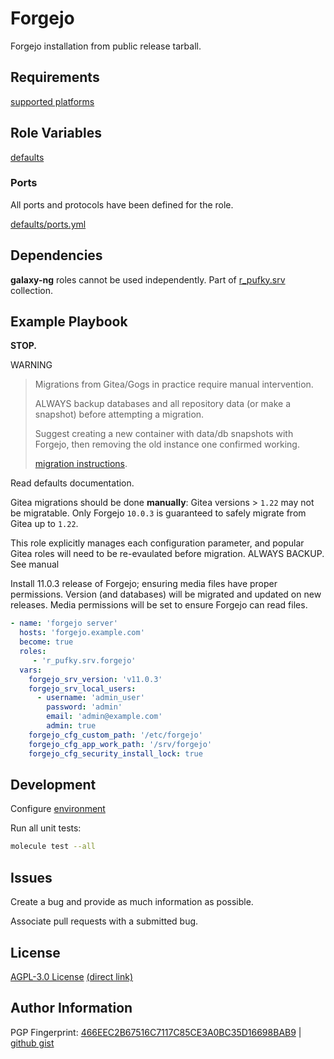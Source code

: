 # Forgejo
Forgejo installation from public release tarball.

## Requirements
[supported platforms](https://github.com/r-pufky/ansible_forgejo/blob/main/meta/main.yml)

## Role Variables
[defaults](https://github.com/r-pufky/ansible_forgejo/tree/main/defaults/main)

### Ports
All ports and protocols have been defined for the role.

[defaults/ports.yml](https://github.com/r-pufky/ansible_forgejo/blob/main/defaults/main/ports.yml)

## Dependencies
**galaxy-ng** roles cannot be used independently. Part of
[r_pufky.srv](https://github.com/r-pufky/ansible_collection_srv) collection.

## Example Playbook
**STOP.**

WARNING
> Migrations from Gitea/Gogs in practice require manual intervention.
>
> ALWAYS backup databases and all repository data (or make a snapshot) before
> attempting a migration.
>
> Suggest creating a new container with data/db snapshots with Forgejo, then
> removing the old instance one confirmed working.
>
> [migration instructions](https://forgejo.org/docs/latest/admin/upgrade/from-gitea/).

Read defaults documentation.

Gitea migrations should be done **manually**: Gitea versions > `1.22` may not
be migratable. Only Forgejo `10.0.3` is guaranteed to safely migrate from Gitea
up to `1.22`.

This role explicitly manages each configuration parameter, and popular Gitea
roles will need to be re-evaulated before migration. ALWAYS BACKUP. See manual


Install 11.0.3 release of Forgejo; ensuring media files have proper
permissions. Version (and databases) will be migrated and updated on new
releases. Media permissions will be set to ensure Forgejo can read files.

``` yaml
- name: 'forgejo server'
  hosts: 'forgejo.example.com'
  become: true
  roles:
     - 'r_pufky.srv.forgejo'
  vars:
    forgejo_srv_version: 'v11.0.3'
    forgejo_srv_local_users:
      - username: 'admin_user'
        password: 'admin'
        email: 'admin@example.com'
        admin: true
    forgejo_cfg_custom_path: '/etc/forgejo'
    forgejo_cfg_app_work_path: '/srv/forgejo'
    forgejo_cfg_security_install_lock: true
```

## Development
Configure [environment](https://github.com/r-pufky/ansible_collection_srv/blob/main/docs/dev/environment/README.md)

Run all unit tests:
``` bash
molecule test --all
```

## Issues
Create a bug and provide as much information as possible.

Associate pull requests with a submitted bug.

## License
[AGPL-3.0 License](https://www.tldrlegal.com/license/gnu-affero-general-public-license-v3-agpl-3-0)
 [(direct link)](https://github.com/r-pufky/ansible_forgejo/blob/main/LICENSE)

## Author Information
PGP Fingerprint: [466EEC2B67516C7117C85CE3A0BC35D16698BAB9](https://keys.openpgp.org/vks/v1/by-fingerprint/466EEC2B67516C7117C85CE3A0BC35D16698BAB9)
| [github gist](https://gist.github.com/r-pufky/a8df36977c55b5bb20829267c4c49d22)
